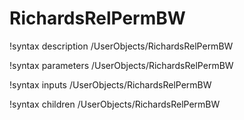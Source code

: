 <!-- MOOSE Documentation Stub: Remove this when content is added. -->

# RichardsRelPermBW
!syntax description /UserObjects/RichardsRelPermBW

!syntax parameters /UserObjects/RichardsRelPermBW

!syntax inputs /UserObjects/RichardsRelPermBW

!syntax children /UserObjects/RichardsRelPermBW
